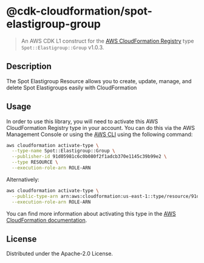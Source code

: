 # @cdk-cloudformation/spot-elastigroup-group

> An AWS CDK L1 construct for the [AWS CloudFormation Registry] type `Spot::Elastigroup::Group` v1.0.3.

[AWS CloudFormation Registry]: https://docs.aws.amazon.com/AWSCloudFormation/latest/UserGuide/registry.html

## Description

The Spot Elastigroup Resource allows you to create, update, manage, and delete Spot Elastigroups easily with CloudFormation

## Usage

In order to use this library, you will need to activate this AWS CloudFormation Registry type in your account. You can do this via the AWS Management Console or using the [AWS CLI](https://aws.amazon.com/cli/) using the following command:

```sh
aws cloudformation activate-type \
  --type-name Spot::Elastigroup::Group \
  --publisher-id 91d05981c6c0b080f2f1adcb370e1145c39b99e2 \
  --type RESOURCE \
  --execution-role-arn ROLE-ARN
```

Alternatively:

```sh
aws cloudformation activate-type \
  --public-type-arn arn:aws:cloudformation:us-east-1::type/resource/91d05981c6c0b080f2f1adcb370e1145c39b99e2/Spot-Elastigroup-Group \
  --execution-role-arn ROLE-ARN
```

You can find more information about activating this type in the [AWS CloudFormation documentation](https://docs.aws.amazon.com/AWSCloudFormation/latest/UserGuide/registry-public.html).

## License

Distributed under the Apache-2.0 License.
